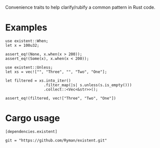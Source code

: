 Convenience traits to help clarify/rubify a common pattern in Rust code.

# Examples

```
use existent::When;
let x = 100u32;

assert_eq!(None, x.when(x > 200));
assert_eq!(Some(x), x.when(x < 200));
```

```
use existent::Unless;
let xs = vec!["", "Three", "", "Two", "One"];

let filtered = xs.into_iter()
                 .filter_map(|s| s.unless(s.is_empty()))
                 .collect::<Vec<&str>>();

assert_eq!(filtered, vec!["Three", "Two", "One"])
```

# Cargo usage
```
[dependencies.existent]

git = "https://github.com/Ryman/existent.git"
```
